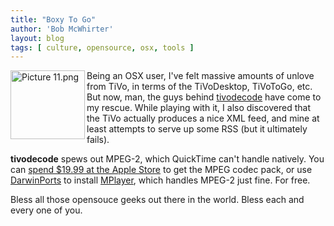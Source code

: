 ```yaml
---
title: "Boxy To Go"
author: 'Bob McWhirter'
layout: blog
tags: [ culture, opensource, osx, tools ]
---
```

<img width="119" height="110" align="left" alt="Picture 11.png" id="image105" title="Picture 11.png" src="/blog/assets/Picture%2011.png"/>Being an OSX user, I've felt massive amounts of unlove from TiVo, in terms of the TiVoDesktop, TiVoToGo, etc.  But now, man, the guys behind <a href="http://tivodecode.sourceforge.net/">tivodecode</a> have come to my rescue.  While playing with it, I also discovered that the TiVo actually produces a nice XML feed, and mine at least attempts to serve up some RSS (but it ultimately fails).

<strong>tivodecode</strong> spews out MPEG-2, which QuickTime can't handle natively.  You can <a href="http://www.apple.com/quicktime/mpeg2/">spend $19.99 at the Apple Store</a> to get the MPEG codec pack, or use <a href="http://darwinports.opendarwin.org/">DarwinPorts</a> to install <a href="http://www.mplayerhq.hu/design7/news.html">MPlayer</a>, which handles MPEG-2 just fine.  For free.

Bless all those opensouce geeks out there in the world.  Bless each and every one of you.
